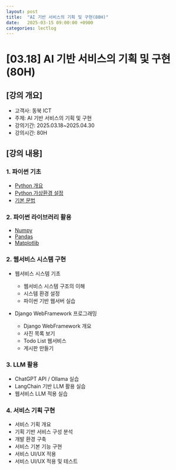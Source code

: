 ```yaml
---
layout: post
title:  "AI 기반 서비스의 기획 및 구현(80H)"
date:   2025-03-15 09:00:00 +0900
categories: lectlog
---
```


# [03.18] AI 기반 서비스의 기획 및 구현(80H)

## [강의 개요]

* 고객사: 동북 ICT
* 주제: AI 기반 서비스의 기획 및 구현
* 강의기간: 2025.03.18~2025.04.30
* 강의시간: 80H

## [강의 내용]

### 1. 파이썬 기초

- [Python 개요](/materials/S01-01-01-00_Python_Overview)
- [Python 가상환경 설정](/materials/S01-01-02-00_Virtual_Environment)
- [기본 문법](https://colab.research.google.com/github/SkyLectures/LectureMaterials/blob/main/Part01_Python/S01-01-03-001_Basic.ipynb)

### 2. 파이썬 라이브러리 활용
- [Numpy](https://colab.research.google.com/github/SkyLectures/LectureMaterials/blob/main/Part01_Python/S01-01-03-017_Library_Numpy.ipynb)
- [Pandas](https://colab.research.google.com/github/SkyLectures/LectureMaterials/blob/main/Part01_Python/S01-01-03-018_Library_Pandas.ipynb)
- [Matplotlib](https://colab.research.google.com/github/SkyLectures/LectureMaterials/blob/main/Part01_Python/S01-01-03-019_Library_Matplotlib.ipynb)

### 2. 웹서비스 시스템 구현

- 웹서비스 시스템 기초
    - 웹서비스 시스템 구조의 이해
    - 시스템 환경 설정
    - 파이썬 기반 웹서버 실습

- Django WebFramework 프로그래밍
    - Django WebFramework 개요
    - 사진 목록 보기
    - Todo List 웹서비스
    - 게시판 만들기

### 3. LLM 활용

- ChatGPT API / Ollama 실습
- LangChain 기반 LLM 활용 실습
- 웹서비스 LLM 적용 실습

### 4. 서비스 기획 구현

- 서비스 기획 개요
- 기획 기반 서비스 구성 분석
- 개발 환경 구축
- 서비스 기본 기능 구현
- 서비스 UI/UX 적용
- 서비스 UI/UX 적용 및 테스트
